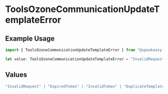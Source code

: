 # ToolsOzoneCommunicationUpdateTemplateError

## Example Usage

```typescript
import { ToolsOzoneCommunicationUpdateTemplateError } from "@speakeasy-api/bluesky/models/errors";

let value: ToolsOzoneCommunicationUpdateTemplateError = "InvalidRequest";
```

## Values

```typescript
"InvalidRequest" | "ExpiredToken" | "InvalidToken" | "DuplicateTemplateName"
```